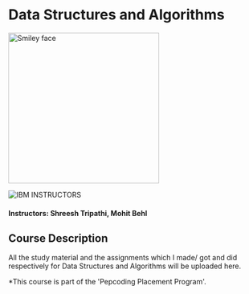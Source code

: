 # Data Structures and Algorithms

<img src="https://www.pepcoding.com/images/logo.png" alt="Smiley face" height="300" width="300">

![IBM](http://i.imgur.com/Qktqnu1.png) INSTRUCTORS
#### Instructors: Shreesh Tripathi, Mohit Behl

## Course Description

All the study material and the assignments which I made/ got and did respectively for Data Structures and Algorithms will be uploaded here.

*This course is part of the 'Pepcoding Placement Program'.

